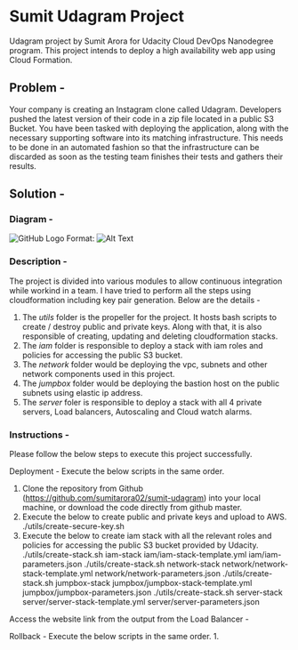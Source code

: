 # Sumit Udagram Project
Udagram project by Sumit Arora for Udacity Cloud DevOps Nanodegree program. This project intends to deploy a high availability web app using Cloud Formation.

## Problem - 
Your company is creating an Instagram clone called Udagram. Developers pushed the latest version of their code in a zip file located in a public S3 Bucket.
You have been tasked with deploying the application, along with the necessary supporting software into its matching infrastructure.
This needs to be done in an automated fashion so that the infrastructure can be discarded as soon as the testing team finishes their tests and gathers their results.

## Solution - 

### Diagram - 
![GitHub Logo](/images/logo.png)
Format: ![Alt Text](url)

### Description - 
The project is divided into various modules to allow continuous integration while workind in a team.
I have tried to perform all the steps using cloudformation including key pair generation.
Below are the details - 

1. The *utils* folder is the propeller for the project. It hosts bash scripts to create / destroy public and private keys. Along with that, it is also responsible of creating, updating and deleting cloudformation stacks.
2. The *iam* folder is responsible to deploy a stack with iam roles and policies for accessing the public S3 bucket.
3. The *network* folder would be deploying the vpc, subnets and other network components used in this project.
4. The *jumpbox* folder would be deploying the bastion host on the public subnets using elastic ip address.
5. The *server* foler is responsible to deploy a stack with all 4 private servers, Load balancers, Autoscaling and Cloud watch alarms.

### Instructions - 
Please follow the below steps to execute this project successfully.

Deployment - 
Execute the below scripts in the same order.

1. Clone the repository from Github (https://github.com/sumitarora02/sumit-udagram) into your local machine, or download the code directly from github master.
2. Execute the below to create public and private keys and upload to AWS.
./utils/create-secure-key.sh
3. Execute the below to create iam stack with all the relevant roles and policies for accessing the public S3 bucket provided by Udacity.
./utils/create-stack.sh iam-stack iam/iam-stack-template.yml iam/iam-parameters.json
./utils/create-stack.sh network-stack network/network-stack-template.yml network/network-parameters.json
./utils/create-stack.sh jumpbox-stack jumpbox/jumpbox-stack-template.yml jumpbox/jumpbox-parameters.json
./utils/create-stack.sh server-stack server/server-stack-template.yml server/server-parameters.json

Access the website link from the output from the Load Balancer - 


Rollback - 
Execute the below scripts in the same order.
1. 
